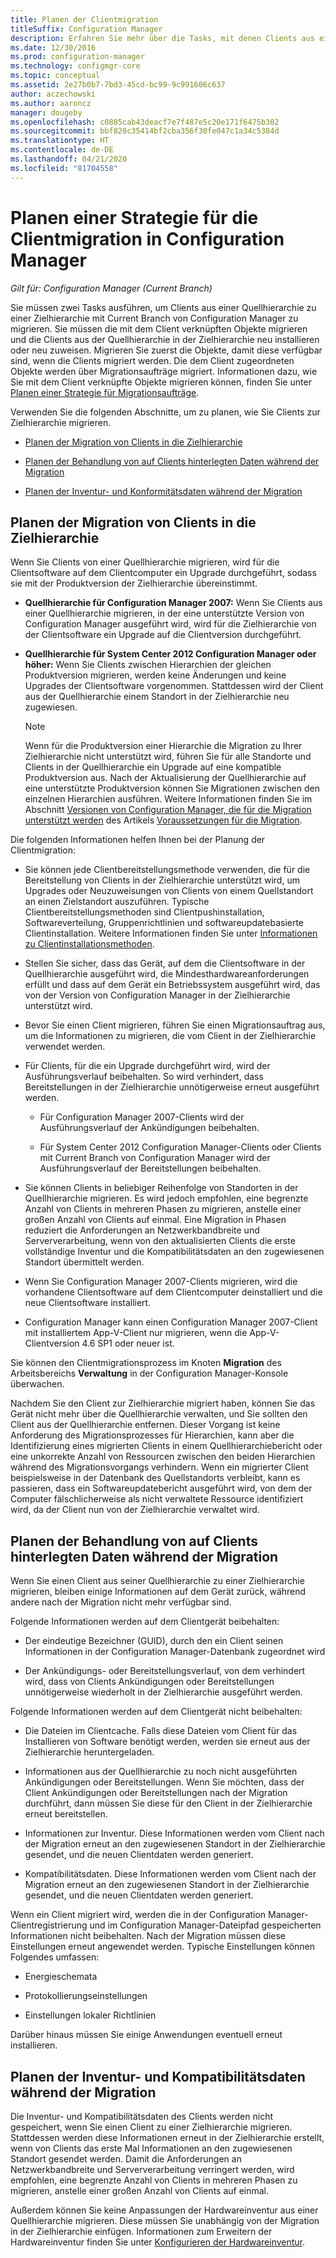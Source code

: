 ```yaml
---
title: Planen der Clientmigration
titleSuffix: Configuration Manager
description: Erfahren Sie mehr über die Tasks, mit denen Clients aus einer Quellhierarchie zu einer Zielhierarchie mit Current Branch von Configuration Manager migriert werden.
ms.date: 12/30/2016
ms.prod: configuration-manager
ms.technology: configmgr-core
ms.topic: conceptual
ms.assetid: 2e27b0b7-7bd3-45cd-bc99-9c991606c637
author: aczechowski
ms.author: aaroncz
manager: dougeby
ms.openlocfilehash: c0885cab43deacf7e7f487e5c20e171f6475b302
ms.sourcegitcommit: bbf820c35414bf2cba356f30fe047c1a34c5384d
ms.translationtype: HT
ms.contentlocale: de-DE
ms.lasthandoff: 04/21/2020
ms.locfileid: "81704558"
---
```

# <a name="plan-a-client-migration-strategy-in-configuration-manager"></a>Planen einer Strategie für die Clientmigration in Configuration Manager

*Gilt für: Configuration Manager (Current Branch)*

Sie müssen zwei Tasks ausführen, um Clients aus einer Quellhierarchie zu einer Zielhierarchie mit Current Branch von Configuration Manager zu migrieren. Sie müssen die mit dem Client verknüpften Objekte migrieren und die Clients aus der Quellhierarchie in der Zielhierarchie neu installieren oder neu zuweisen. Migrieren Sie zuerst die Objekte, damit diese verfügbar sind, wenn die Clients migriert werden. Die dem Client zugeordneten Objekte werden über Migrationsaufträge migriert. Informationen dazu, wie Sie mit dem Client verknüpfte Objekte migrieren können, finden Sie unter [Planen einer Strategie für Migrationsaufträge](../../core/migration/planning-a-migration-job-strategy.md).  

 Verwenden Sie die folgenden Abschnitte, um zu planen, wie Sie Clients zur Zielhierarchie migrieren.  

-   [Planen der Migration von Clients in die Zielhierarchie](#Planning_for_Client_Agent_Migration)  

-   [Planen der Behandlung von auf Clients hinterlegten Daten während der Migration](#Planning_for_Client_Data_Migration)  

-   [Planen der Inventur- und Konformitätsdaten während der Migration](#Planning_for_Inventory_data_migration)  

##  <a name="plan-to-migrate-clients-to-the-destination-hierarchy"></a><a name="Planning_for_Client_Agent_Migration"></a> Planen der Migration von Clients in die Zielhierarchie  
 Wenn Sie Clients von einer Quellhierarchie migrieren, wird für die Clientsoftware auf dem Clientcomputer ein Upgrade durchgeführt, sodass sie mit der Produktversion der Zielhierarchie übereinstimmt.  

-   **Quellhierarchie für Configuration Manager 2007:** Wenn Sie Clients aus einer Quellhierarchie migrieren, in der eine unterstützte Version von Configuration Manager ausgeführt wird, wird für die Zielhierarchie von der Clientsoftware ein Upgrade auf die Clientversion durchgeführt.  

-   **Quellhierarchie für System Center 2012 Configuration Manager oder höher:** Wenn Sie Clients zwischen Hierarchien der gleichen Produktversion migrieren, werden keine Änderungen und keine Upgrades der Clientsoftware vorgenommen. Stattdessen wird der Client aus der Quellhierarchie einem Standort in der Zielhierarchie neu zugewiesen.  

    > [!NOTE]  
    >  Wenn für die Produktversion einer Hierarchie die Migration zu Ihrer Zielhierarchie nicht unterstützt wird, führen Sie für alle Standorte und Clients in der Quellhierarchie ein Upgrade auf eine kompatible Produktversion aus. Nach der Aktualisierung der Quellhierarchie auf eine unterstützte Produktversion können Sie Migrationen zwischen den einzelnen Hierarchien ausführen. Weitere Informationen finden Sie im Abschnitt [Versionen von Configuration Manager, die für die Migration unterstützt werden](../../core/migration/prerequisites-for-migration.md#BKMK_SupportedMigrationVersions) des Artikels [Voraussetzungen für die Migration](../../core/migration/prerequisites-for-migration.md).  

Die folgenden Informationen helfen Ihnen bei der Planung der Clientmigration:  

-   Sie können jede Clientbereitstellungsmethode verwenden, die für die Bereitstellung von Clients in der Zielhierarchie unterstützt wird, um Upgrades oder Neuzuweisungen von Clients von einem Quellstandort an einen Zielstandort auszuführen. Typische Clientbereitstellungsmethoden sind Clientpushinstallation, Softwareverteilung, Gruppenrichtlinien und softwareupdatebasierte Clientinstallation. Weitere Informationen finden Sie unter [Informationen zu Clientinstallationsmethoden](../../core/clients/deploy/plan/client-installation-methods.md).  

-   Stellen Sie sicher, dass das Gerät, auf dem die Clientsoftware in der Quellhierarchie ausgeführt wird, die Mindesthardwareanforderungen erfüllt und dass auf dem Gerät ein Betriebssystem ausgeführt wird, das von der Version von Configuration Manager in der Zielhierarchie unterstützt wird.  

-   Bevor Sie einen Client migrieren, führen Sie einen Migrationsauftrag aus, um die Informationen zu migrieren, die vom Client in der Zielhierarchie verwendet werden.  

-   Für Clients, für die ein Upgrade durchgeführt wird, wird der Ausführungsverlauf beibehalten. So wird verhindert, dass Bereitstellungen in der Zielhierarchie unnötigerweise erneut ausgeführt werden.  

    -   Für Configuration Manager 2007-Clients wird der Ausführungsverlauf der Ankündigungen beibehalten.  

    -   Für System Center 2012 Configuration Manager-Clients oder Clients mit Current Branch von Configuration Manager wird der Ausführungsverlauf der Bereitstellungen beibehalten.  

-   Sie können Clients in beliebiger Reihenfolge von Standorten in der Quellhierarchie migrieren. Es wird jedoch empfohlen, eine begrenzte Anzahl von Clients in mehreren Phasen zu migrieren, anstelle einer großen Anzahl von Clients auf einmal. Eine Migration in Phasen reduziert die Anforderungen an Netzwerkbandbreite und Serververarbeitung, wenn von den aktualisierten Clients die erste vollständige Inventur und die Kompatibilitätsdaten an den zugewiesenen Standort übermittelt werden.  

-   Wenn Sie Configuration Manager 2007-Clients migrieren, wird die vorhandene Clientsoftware auf dem Clientcomputer deinstalliert und die neue Clientsoftware installiert.  

-   Configuration Manager kann einen Configuration Manager 2007-Client mit installiertem App-V-Client nur migrieren, wenn die App-V-Clientversion 4.6 SP1 oder neuer ist.  

Sie können den Clientmigrationsprozess im Knoten **Migration** des Arbeitsbereichs **Verwaltung** in der Configuration Manager-Konsole überwachen.  

Nachdem Sie den Client zur Zielhierarchie migriert haben, können Sie das Gerät nicht mehr über die Quellhierarchie verwalten, und Sie sollten den Client aus der Quellhierarchie entfernen. Dieser Vorgang ist keine Anforderung des Migrationsprozesses für Hierarchien, kann aber die Identifizierung eines migrierten Clients in einem Quellhierarchiebericht oder eine unkorrekte Anzahl von Ressourcen zwischen den beiden Hierarchien während des Migrationsvorgangs verhindern. Wenn ein migrierter Client beispielsweise in der Datenbank des Quellstandorts verbleibt, kann es passieren, dass ein Softwareupdatebericht ausgeführt wird, von dem der Computer fälschlicherweise als nicht verwaltete Ressource identifiziert wird, da der Client nun von der Zielhierarchie verwaltet wird.  

##  <a name="plan-to-handle-data-maintained-on-clients-during-migration"></a><a name="Planning_for_Client_Data_Migration"></a> Planen der Behandlung von auf Clients hinterlegten Daten während der Migration  
Wenn Sie einen Client aus seiner Quellhierarchie zu einer Zielhierarchie migrieren, bleiben einige Informationen auf dem Gerät zurück, während andere nach der Migration nicht mehr verfügbar sind.  

Folgende Informationen werden auf dem Clientgerät beibehalten:  

-   Der eindeutige Bezeichner (GUID), durch den ein Client seinen Informationen in der Configuration Manager-Datenbank zugeordnet wird  

-   Der Ankündigungs- oder Bereitstellungsverlauf, von dem verhindert wird, dass von Clients Ankündigungen oder Bereitstellungen unnötigerweise wiederholt in der Zielhierarchie ausgeführt werden.  

Folgende Informationen werden auf dem Clientgerät nicht beibehalten:  

-   Die Dateien im Clientcache. Falls diese Dateien vom Client für das Installieren von Software benötigt werden, werden sie erneut aus der Zielhierarchie heruntergeladen.  

-   Informationen aus der Quellhierarchie zu noch nicht ausgeführten Ankündigungen oder Bereitstellungen. Wenn Sie möchten, dass der Client Ankündigungen oder Bereitstellungen nach der Migration durchführt, dann müssen Sie diese für den Client in der Zielhierarchie erneut bereitstellen.  

-   Informationen zur Inventur. Diese Informationen werden vom Client nach der Migration erneut an den zugewiesenen Standort in der Zielhierarchie gesendet, und die neuen Clientdaten werden generiert.  

-   Kompatibilitätsdaten. Diese Informationen werden vom Client nach der Migration erneut an den zugewiesenen Standort in der Zielhierarchie gesendet, und die neuen Clientdaten werden generiert.  

Wenn ein Client migriert wird, werden die in der Configuration Manager-Clientregistrierung und im Configuration Manager-Dateipfad gespeicherten Informationen nicht beibehalten. Nach der Migration müssen diese Einstellungen erneut angewendet werden. Typische Einstellungen können Folgendes umfassen:  

-   Energieschemata  

-   Protokollierungseinstellungen  

-   Einstellungen lokaler Richtlinien  

Darüber hinaus müssen Sie einige Anwendungen eventuell erneut installieren.  

##  <a name="plan-for--inventory-and-compliance-data-during-migration"></a><a name="Planning_for_Inventory_data_migration"></a> Planen der Inventur- und Kompatibilitätsdaten während der Migration  
Die Inventur- und Kompatibilitätsdaten des Clients werden nicht gespeichert, wenn Sie einen Client zu einer Zielhierarchie migrieren. Stattdessen werden diese Informationen erneut in der Zielhierarchie erstellt, wenn von Clients das erste Mal Informationen an den zugewiesenen Standort gesendet werden. Damit die Anforderungen an Netzwerkbandbreite und Serververarbeitung verringert werden, wird empfohlen, eine begrenzte Anzahl von Clients in mehreren Phasen zu migrieren, anstelle einer großen Anzahl von Clients auf einmal.  

 Außerdem können Sie keine Anpassungen der Hardwareinventur aus einer Quellhierarchie migrieren. Diese müssen Sie unabhängig von der Migration in der Zielhierarchie einfügen. Informationen zum Erweitern der Hardwareinventur finden Sie unter [Konfigurieren der Hardwareinventur](../../core/clients/manage/inventory/configure-hardware-inventory.md).  
